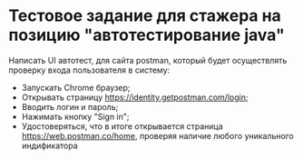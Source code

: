# Тестовое задание для стажера на позицию "автотестирование java"
Написать UI автотест, для сайта postman, который будет осуществлять проверку входа пользователя в систему:
- Запускать Chrome браузер;
- Открывать страницу https://identity.getpostman.com/login;
- Вводить логин и пароль;
- Нажимать кнопку "Sign in";
- Удостоверяться, что в итоге открывается страница https://web.postman.co/home, проверяя наличие любого уникального индификатора 
